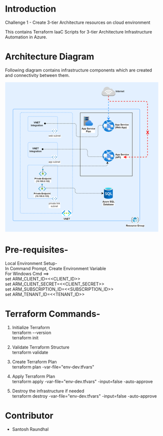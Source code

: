 # Introduction 
Challenge 1 - Create 3-tier Architecture resources on cloud environment

This contains Terraform IaaC Scripts for 3-tier Architecture Infrastructure Automation in Azure.

# Architecture Diagram
Following diagram contains infrastructure components which are created and connectivity between them.

![3-tier architecture](./3-tier-architecture.png)

# Pre-requisites-
Local Environment Setup-  
In Command Prompt, Create Environment Variable  
For Windows Cmd ==>  
set ARM_CLIENT_ID=<<CLIENT_ID>>  
set ARM_CLIENT_SECRET=<<CLIENT_SECRET>>  
set ARM_SUBSCRIPTION_ID=<<SUBSCRIPTION_ID>>  
set ARM_TENANT_ID=<<TENANT_ID>>  


# Terraform Commands-

1. Initialize Terraform  
terraform --version  
terraform init  

2. Validate Terraform Structure  
terraform validate  

3. Create Terraform Plan  
terraform plan -var-file="env-dev.tfvars"  

4. Apply Terraform Plan  
terraform apply -var-file="env-dev.tfvars" -input=false -auto-approve  

5. Destroy the infrastructure if needed  
terraform destroy -var-file="env-dev.tfvars" -input=false -auto-approve  



# Contributor
- Santosh Raundhal